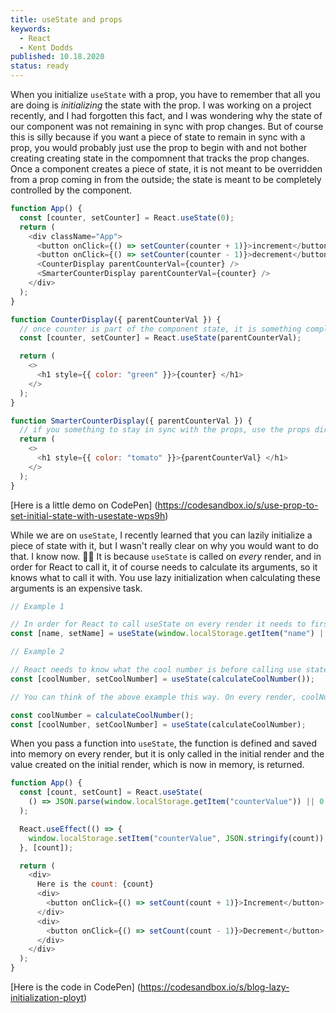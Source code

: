 ```yaml
---
title: useState and props
keywords:
  - React
  - Kent Dodds
published: 10.18.2020
status: ready
---
```


When you initialize `useState` with a prop, you have to remember that all you are doing is _initializing_ the state with the prop. I was working on a project recently, and I had forgotten this fact, and I was wondering why the state of our component was not remaining in sync with prop changes. But of course this is silly because if you want a piece of state to remain in sync with a prop, you would probably just use the prop to begin with and not bother creating creating state in the compomnent that tracks the prop changes. Once a component creates a piece of state, it is not meant to be overridden from a prop coming in from the outside; the state is meant to be completely controlled by the component.

```javascript
function App() {
  const [counter, setCounter] = React.useState(0);
  return (
    <div className="App">
      <button onClick={() => setCounter(counter + 1)}>increment</button>
      <button onClick={() => setCounter(counter - 1)}>decrement</button>
      <CounterDisplay parentCounterVal={counter} />
      <SmarterCounterDisplay parentCounterVal={counter} />
    </div>
  );
}

function CounterDisplay({ parentCounterVal }) {
  // once counter is part of the component state, it is something completely controlled by the component
  const [counter, setCounter] = React.useState(parentCounterVal);

  return (
    <>
      <h1 style={{ color: "green" }}>{counter} </h1>
    </>
  );
}

function SmarterCounterDisplay({ parentCounterVal }) {
  // if you something to stay in sync with the props, use the props directly
  return (
    <>
      <h1 style={{ color: "tomato" }}>{parentCounterVal} </h1>
    </>
  );
}
```

[Here is a little demo on CodePen] (<https://codesandbox.io/s/use-prop-to-set-initial-state-with-usestate-wps9h>)

While we are on `useState`, I recently learned that you can lazily initialize a piece of state with it, but I wasn't really clear on why you would want to do that. I know now. 👍🏼 It is because `useState` is called on _every_ render, and in order for React to call it, it of course needs to calculate its arguments, so it knows what to call it with.  You use lazy initialization when calculating these arguments is an expensive task.

```javascript
// Example 1

// In order for React to call useState on every render it needs to first grab the value from local storage (even though it doesn't use it) and this is relatively expensive.
const [name, setName] = useState(window.localStorage.getItem("name") || "");

// Example 2

// React needs to know what the cool number is before calling use state, and this is done on every render
const [coolNumber, setCoolNumber] = useState(calculateCoolNumber());

// You can think of the above example this way. On every render, coolNumber is defined and then passed to useState.

const coolNumber = calculateCoolNumber();
const [coolNumber, setCoolNumber] = useState(calculateCoolNumber);

```

When you pass a function into `useState`, the function is defined and saved into memory on every render, but it is only called in the initial render and the value created on the initial render, which is now in memory, is returned.

```javascript
function App() {
  const [count, setCount] = React.useState(
    () => JSON.parse(window.localStorage.getItem("counterValue")) || 0
  );

  React.useEffect(() => {
    window.localStorage.setItem("counterValue", JSON.stringify(count));
  }, [count]);

  return (
    <div>
      Here is the count: {count}
      <div>
        <button onClick={() => setCount(count + 1)}>Increment</button>
      </div>
      <div>
        <button onClick={() => setCount(count - 1)}>Decrement</button>
      </div>
    </div>
  );
}
```

[Here is the code in CodePen] (<https://codesandbox.io/s/blog-lazy-initialization-ployt>)
